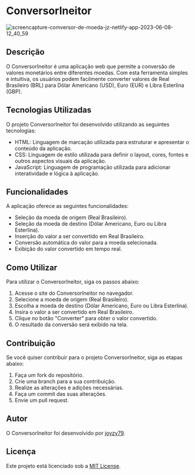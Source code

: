 # ConversorIneitor
![screencapture-comversor-de-moeda-jz-netlify-app-2023-06-08-12_40_59](https://github.com/Joyzy79/conversorIneitor/assets/129207028/cd824807-695f-417c-8bd4-5b3d8c2dd565)

## Descrição
O ConversorIneitor é uma aplicação web que permite a conversão de valores monetários entre diferentes moedas. Com esta ferramenta simples e intuitiva, os usuários podem facilmente converter valores de Real Brasileiro (BRL) para Dólar Americano (USD), Euro (EUR) e Libra Esterlina (GBP).

## Tecnologias Utilizadas
O projeto ConversorIneitor foi desenvolvido utilizando as seguintes tecnologias:

- HTML: Linguagem de marcação utilizada para estruturar e apresentar o conteúdo da aplicação.
- CSS: Linguagem de estilo utilizada para definir o layout, cores, fontes e outros aspectos visuais da aplicação.
- JavaScript: Linguagem de programação utilizada para adicionar interatividade e lógica à aplicação.

## Funcionalidades
A aplicação oferece as seguintes funcionalidades:

- Seleção da moeda de origem (Real Brasileiro).
- Seleção da moeda de destino (Dólar Americano, Euro ou Libra Esterlina).
- Inserção do valor a ser convertido em Real Brasileiro.
- Conversão automática do valor para a moeda selecionada.
- Exibição do valor convertido em tempo real.

## Como Utilizar
Para utilizar o ConversorIneitor, siga os passos abaixo:

1. Acesse o site do ConversorIneitor no navegador.
2. Selecione a moeda de origem (Real Brasileiro).
3. Escolha a moeda de destino (Dólar Americano, Euro ou Libra Esterlina).
4. Insira o valor a ser convertido em Real Brasileiro.
5. Clique no botão "Converter" para obter o valor convertido.
6. O resultado da conversão será exibido na tela.

## Contribuição
Se você quiser contribuir para o projeto ConversorIneitor, siga as etapas abaixo:

1. Faça um fork do repositório.
2. Crie uma branch para a sua contribuição.
3. Realize as alterações e adições necessárias.
4. Faça um commit das suas alterações.
5. Envie um pull request.

## Autor
O ConversorIneitor foi desenvolvido por [joyzy79](https://github.com/joyzy79).

## Licença
Este projeto está licenciado sob a [MIT License](LICENSE).
